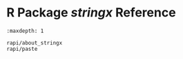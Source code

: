 R Package *stringx* Reference
=============================

```{toctree}
:maxdepth: 1

rapi/about_stringx
rapi/paste
```
